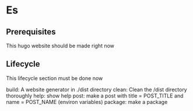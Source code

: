# Es

## Prerequisites

This hugo website should be made right now

## Lifecycle

This lifecycle section must be done now

build: A website generator in ./dist directory clean: Clean the /dist directory thoroughly help:
show help post: make a post with title = POST\_TITLE and name = POST\_NAME (environ variables)
package: make a package
